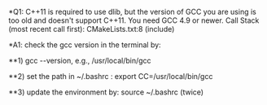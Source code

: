 *Q1: C++11 is required to use dlib, but the version of GCC you are using is too old and doesn't support C++11.  You need GCC 4.9 or newer.
      Call Stack (most recent call first):
        CMakeLists.txt:8 (include)

*A1: check the gcc version in the terminal by: 

**1) gcc --version, e.g., /usr/local/bin/gcc

**2) set the path in ~/.bashrc : export CC=/usr/local/bin/gcc 

**3) update the environment by: source ~/.bashrc (twice)
